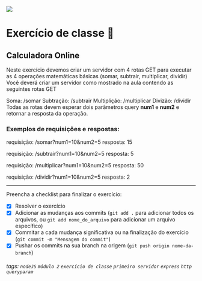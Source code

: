 ![](https://i.imgur.com/xG74tOh.png)

# Exercício de classe 🏫

## Calculadora Online

Neste exercício devemos criar um servidor com 4 rotas GET para executar as 4 operações matemáticas básicas (somar, subtrair, multiplicar, dividir)
Você deverá criar um servidor como mostrado na aula contendo as seguintes rotas GET

Soma: /somar
Subtração: /subtrair
Multiplição: /multiplicar
Divizão: /dividir
Todas as rotas devem esperar dois parâmetros query **num1** e **num2** e retornar a resposta da operação.

### Exemplos de requisições e respostas:

requisição: /somar?num1=10&num2=5 resposta: 15

requisição: /subtrair?num1=10&num2=5 resposta: 5

requisição: /multiplicar?num1=10&num2=5 resposta: 50

requisição: /dividir?num1=10&num2=5 resposta: 2

---

Preencha a checklist para finalizar o exercício:

- [X] Resolver o exercício
- [X] Adicionar as mudanças aos commits (`git add .` para adicionar todos os arquivos, ou `git add nome_do_arquivo` para adicionar um arquivo específico)
- [X] Commitar a cada mudança significativa ou na finalização do exercício (`git commit -m "Mensagem do commit"`)
- [X] Pushar os commits na sua branch na origem (`git push origin nome-da-branch`)

###### tags: `nodeJS` `módulo 2` `exercício de classe` `primeiro servidor` `express` `http` `queryparam`